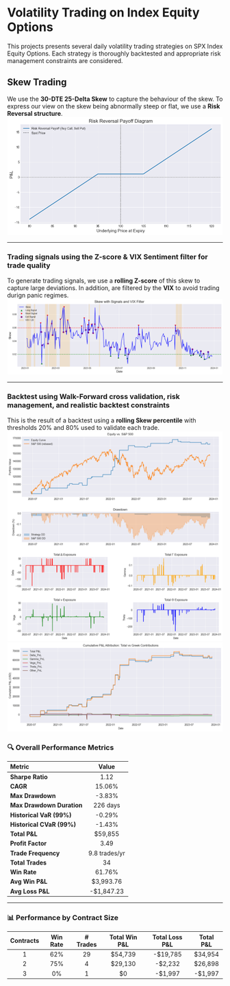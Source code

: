 # **Volatility Trading on Index Equity Options**

This projects presents several daily volatility trading strategies on SPX Index Equity Options.
Each strategy is thoroughly backtested and appropriate risk management constraints are considered.

## **Skew Trading**

We use the **30-DTE 25-Delta Skew** to capture the behaviour of the skew. To express our view 
on the skew being abnormally steep or flat, we use a **Risk Reversal structure**.
![Risk Reversal](plots/risk_reversal.png)

---

### **Trading signals using the Z-score & VIX Sentiment filter for trade quality**
To generate trading signals, we use a **rolling Z-score** of this skew to capture large deviations.
In addition, are filtered by the **VIX** to avoid trading durign panic regimes.
![Skew Z-score](plots/z_score_signal_vix_filter.png)

---

### **Backtest using Walk-Forward cross validation, risk management, and realistic backtest constraints**
This is the result of a backtest using a **rolling Skew percentile** with thresholds 20% and 80% used to validate each trade.
![Backtest](plots/backtest_greeks.png)
![alt text](plots/pnl_attribution.png)

### 🔍 **Overall Performance Metrics**

| Metric                   | Value        |
|:-------------------------|:------------:|
| **Sharpe Ratio**         | 1.12         |
| **CAGR**                 | 15.06%       |
| **Max Drawdown**         | -3.83%       |
| **Max Drawdown Duration**| 226 days     |
| **Historical VaR (99%)** | -0.29%       |
| **Historical CVaR (99%)**| -1.43%       |
| **Total P&L**            | \$59,855     |
| **Profit Factor**        | 3.49         |
| **Trade Frequency**      | 9.8 trades/yr|
| **Total Trades**         | 34           |
| **Win Rate**             | 61.76%       |
| **Avg Win P&L**          | \$3,993.76   |
| **Avg Loss P&L**         | -\$1,847.23  |

---

### 📊 **Performance by Contract Size**

| Contracts | Win Rate | # Trades | Total Win P&L | Total Loss P&L | Total P&L |
|:---------:|:--------:|:--------:|:-------------:|:--------------:|:---------:|
| 1         | 62%      | 29       | \$54,739      | -\$19,785      | \$34,954  |
| 2         | 75%      | 4        | \$29,130      | -\$2,232       | \$26,898  |
| 3         | 0%       | 1        | \$0           | -\$1,997       | -\$1,997  |
